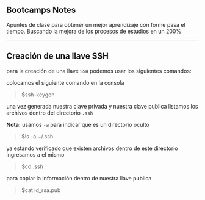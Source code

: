 Bootcamps Notes
--
Apuntes de clase para obtener un mejor aprendizaje con forme pasa el tiempo.
Buscando la mejora de los procesos de estudios en un 200%
___
Creación de una llave SSH
--
para la creación de una llave `SSH` podemos usar los siguientes comandos:

colocamos el siguiente comando en la consola

> $ssh-keygen

una vez generada nuestra clave privada y nuestra clave publica listamos los archivos dentro del directorio `.ssh`

**Nota:**
usamos `-a` para indicar que es un directorio oculto

> $ls -a ~/.ssh

ya estando verificado que existen archivos dentro de este directorio ingresamos a el mismo

>$cd .ssh

para copiar la información dentro de nuestra llave publica

>$cat id_rsa.pub
